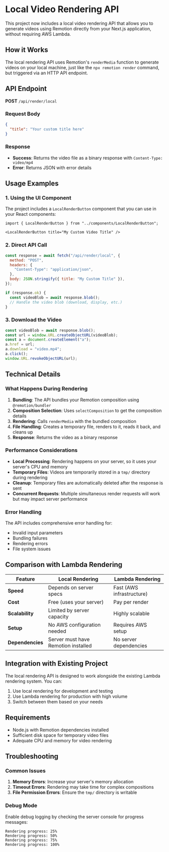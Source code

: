 # Local Video Rendering API

This project now includes a local video rendering API that allows you to generate videos using Remotion directly from your Next.js application, without requiring AWS Lambda.

## How it Works

The local rendering API uses Remotion's `renderMedia` function to generate videos on your local machine, just like the `npx remotion render` command, but triggered via an HTTP API endpoint.

## API Endpoint

**POST** `/api/render/local`

### Request Body
```json
{
  "title": "Your custom title here"
}
```

### Response
- **Success**: Returns the video file as a binary response with `Content-Type: video/mp4`
- **Error**: Returns JSON with error details

## Usage Examples

### 1. Using the UI Component

The project includes a `LocalRenderButton` component that you can use in your React components:

```tsx
import { LocalRenderButton } from "../components/LocalRenderButton";

<LocalRenderButton title="My Custom Video Title" />
```

### 2. Direct API Call

```javascript
const response = await fetch("/api/render/local", {
  method: "POST",
  headers: {
    "Content-Type": "application/json",
  },
  body: JSON.stringify({ title: "My Custom Title" }),
});

if (response.ok) {
  const videoBlob = await response.blob();
  // Handle the video blob (download, display, etc.)
}
```

### 3. Download the Video

```javascript
const videoBlob = await response.blob();
const url = window.URL.createObjectURL(videoBlob);
const a = document.createElement("a");
a.href = url;
a.download = "video.mp4";
a.click();
window.URL.revokeObjectURL(url);
```

## Technical Details

### What Happens During Rendering

1. **Bundling**: The API bundles your Remotion composition using `@remotion/bundler`
2. **Composition Selection**: Uses `selectComposition` to get the composition details
3. **Rendering**: Calls `renderMedia` with the bundled composition
4. **File Handling**: Creates a temporary file, renders to it, reads it back, and cleans up
5. **Response**: Returns the video as a binary response

### Performance Considerations

- **Local Processing**: Rendering happens on your server, so it uses your server's CPU and memory
- **Temporary Files**: Videos are temporarily stored in a `tmp/` directory during rendering
- **Cleanup**: Temporary files are automatically deleted after the response is sent
- **Concurrent Requests**: Multiple simultaneous render requests will work but may impact server performance

### Error Handling

The API includes comprehensive error handling for:
- Invalid input parameters
- Bundling failures
- Rendering errors
- File system issues

## Comparison with Lambda Rendering

| Feature | Local Rendering | Lambda Rendering |
|---------|----------------|------------------|
| **Speed** | Depends on server specs | Fast (AWS infrastructure) |
| **Cost** | Free (uses your server) | Pay per render |
| **Scalability** | Limited by server capacity | Highly scalable |
| **Setup** | No AWS configuration needed | Requires AWS setup |
| **Dependencies** | Server must have Remotion installed | No server dependencies |

## Integration with Existing Project

The local rendering API is designed to work alongside the existing Lambda rendering system. You can:

1. Use local rendering for development and testing
2. Use Lambda rendering for production with high volume
3. Switch between them based on your needs

## Requirements

- Node.js with Remotion dependencies installed
- Sufficient disk space for temporary video files
- Adequate CPU and memory for video rendering

## Troubleshooting

### Common Issues

1. **Memory Errors**: Increase your server's memory allocation
2. **Timeout Errors**: Rendering may take time for complex compositions
3. **File Permission Errors**: Ensure the `tmp/` directory is writable

### Debug Mode

Enable debug logging by checking the server console for progress messages:
```
Rendering progress: 25%
Rendering progress: 50%
Rendering progress: 75%
Rendering progress: 100%
``` 